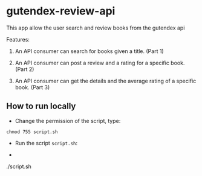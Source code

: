 # gutendex-review-api

This app allow the user search and review books from the gutendex api

Features:

1. An API consumer can search for books given a title. (Part 1)

2. An API consumer can post a review and a rating for a specific book. (Part 2)

3. An API consumer can get the details and the average rating of a specific book. (Part 3)

## How to run locally

- Change the permission of the script, type:
```
chmod 755 script.sh
```
- Run the script `script.sh`:
- ```
./script.sh
```


